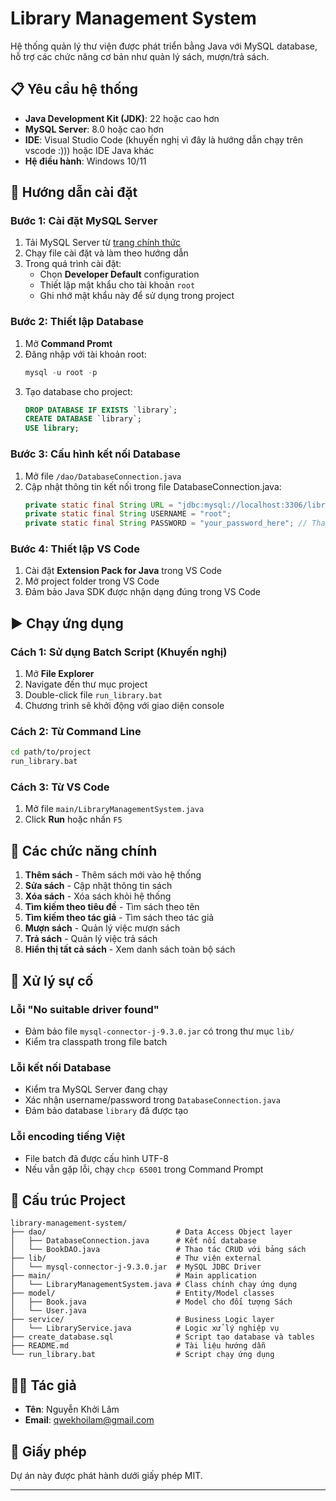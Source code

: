 # Library Management System

Hệ thống quản lý thư viện được phát triển bằng Java với MySQL database, hỗ trợ các chức năng cơ bản như quản lý sách, mượn/trả sách.

## 📋 Yêu cầu hệ thống

- **Java Development Kit (JDK)**: 22 hoặc cao hơn
- **MySQL Server**: 8.0 hoặc cao hơn
- **IDE**: Visual Studio Code (khuyến nghị vì đây là hướng dẫn chạy trên vscode :))) hoặc IDE Java khác
- **Hệ điều hành**: Windows 10/11

## 🚀 Hướng dẫn cài đặt

### Bước 1: Cài đặt MySQL Server

1. Tải MySQL Server từ [trang chính thức](https://dev.mysql.com/downloads/mysql/)
2. Chạy file cài đặt và làm theo hướng dẫn
3. Trong quá trình cài đặt:
   - Chọn **Developer Default** configuration
   - Thiết lập mật khẩu cho tài khoản `root`
   - Ghi nhớ mật khẩu này để sử dụng trong project

### Bước 2: Thiết lập Database

1. Mở **Command Promt**
2. Đăng nhập với tài khoản root:
   ```sql
   mysql -u root -p
   ```
3. Tạo database cho project:
   ```sql
   DROP DATABASE IF EXISTS `library`;
   CREATE DATABASE `library`;
   USE library;
   ```

### Bước 3: Cấu hình kết nối Database

1. Mở file `/dao/DatabaseConnection.java`
2. Cập nhật thông tin kết nối trong file DatabaseConnection.java:
   ```java
   private static final String URL = "jdbc:mysql://localhost:3306/library?useSSL=false&serverTimezone=UTC";
   private static final String USERNAME = "root";
   private static final String PASSWORD = "your_password_here"; // Thay bằng mật khẩu MySQL của bạn
   ```

### Bước 4: Thiết lập VS Code

1. Cài đặt **Extension Pack for Java** trong VS Code
2. Mở project folder trong VS Code
3. Đảm bảo Java SDK được nhận dạng đúng trong VS Code

## ▶️ Chạy ứng dụng

### Cách 1: Sử dụng Batch Script (Khuyến nghị)

1. Mở **File Explorer**
2. Navigate đến thư mục project
3. Double-click file `run_library.bat`
4. Chương trình sẽ khởi động với giao diện console

### Cách 2: Từ Command Line

```bash
cd path/to/project
run_library.bat
```

### Cách 3: Từ VS Code

1. Mở file `main/LibraryManagementSystem.java`
2. Click **Run** hoặc nhấn `F5`

## 🎯 Các chức năng chính

1. **Thêm sách** - Thêm sách mới vào hệ thống
2. **Sửa sách** - Cập nhật thông tin sách
3. **Xóa sách** - Xóa sách khỏi hệ thống
4. **Tìm kiếm theo tiêu đề** - Tìm sách theo tên
5. **Tìm kiếm theo tác giả** - Tìm sách theo tác giả
6. **Mượn sách** - Quản lý việc mượn sách
7. **Trả sách** - Quản lý việc trả sách
8. **Hiển thị tất cả sách** - Xem danh sách toàn bộ sách

## 🔧 Xử lý sự cố

### Lỗi "No suitable driver found"

- Đảm bảo file `mysql-connector-j-9.3.0.jar` có trong thư mục `lib/`
- Kiểm tra classpath trong file batch

### Lỗi kết nối Database

- Kiểm tra MySQL Server đang chạy
- Xác nhận username/password trong `DatabaseConnection.java`
- Đảm bảo database `library` đã được tạo

### Lỗi encoding tiếng Việt

- File batch đã được cấu hình UTF-8
- Nếu vẫn gặp lỗi, chạy `chcp 65001` trong Command Prompt

## 📁 Cấu trúc Project

```
library-management-system/
├── dao/                             # Data Access Object layer
│   ├── DatabaseConnection.java      # Kết nối database
│   └── BookDAO.java                 # Thao tác CRUD với bảng sách
├── lib/                             # Thư viện external
│   └── mysql-connector-j-9.3.0.jar  # MySQL JDBC Driver
├── main/                            # Main application
│   └── LibraryManagementSystem.java # Class chính chạy ứng dụng
├── model/                           # Entity/Model classes
│   ├── Book.java                    # Model cho đối tượng Sách
│   └── User.java
├── service/                         # Business Logic layer
│   └── LibraryService.java          # Logic xử lý nghiệp vụ
├── create_database.sql              # Script tạo database và tables
├── README.md                        # Tài liệu hướng dẫn
└── run_library.bat                  # Script chạy ứng dụng
```

## 👨‍💻 Tác giả

- **Tên**: Nguyễn Khởi Lâm
- **Email**: qwekhoilam@gmail.com

## 📄 Giấy phép

Dự án này được phát hành dưới giấy phép MIT.

---
